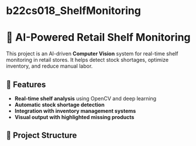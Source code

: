 # b22cs018_ShelfMonitoring
# 🛒 AI-Powered Retail Shelf Monitoring

This project is an AI-driven **Computer Vision** system for real-time shelf monitoring in retail stores. It helps detect stock shortages, optimize inventory, and reduce manual labor.

## 🚀 Features
- **Real-time shelf analysis** using OpenCV and deep learning
- **Automatic stock shortage detection**
- **Integration with inventory management systems**
- **Visual output with highlighted missing products**

## 📂 Project Structure
